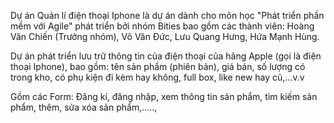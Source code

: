 Dự án Quản lí điện thoại Iphone là dự án dành cho môn học "Phát triển phần mềm với Agile" phát triển bởi nhóm Bities bao gồm các thành viên: Hoàng Văn Chiến (Trưởng nhóm), Võ Văn Đức, Lưu Quang Hưng, Hứa Mạnh Hùng.

Dự án phát triển lưu trữ thông tin của điện thoại của hãng Apple (gọi là điện thoại Iphone), bao gồm: tên sản phẩm (phiên bản), giá bán, số lượng có trong kho, có phụ kiện đi kèm hay không, full box, like new hay cũ,...v.v

Gồm các Form: Đăng kí, đăng nhập, xem thông tin sản phẩm, tìm kiếm sản phẩm, thêm, sửa xóa sản phẩm,.....,
